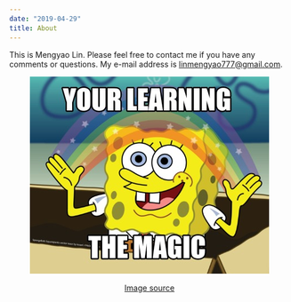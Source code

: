 ```yaml
---
date: "2019-04-29"
title: About
---
```


This is Mengyao Lin. Please feel free to contact me if you have any comments or questions. My e-mail address is <linmengyao777@gmail.com>.

<center>
<img src="https://github.com/caralin2018/IMG/raw/master/learning.jpg">

[Image source](https://www.mememaker.net/meme/your-learning-the-magic/)

</center>
